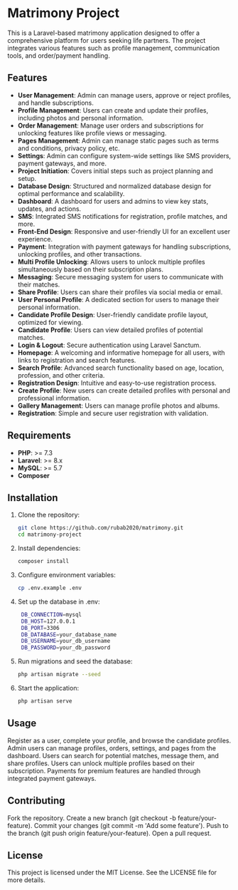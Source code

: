 # Matrimony Project

This is a Laravel-based matrimony application designed to offer a comprehensive platform for users seeking life partners. The project integrates various features such as profile management, communication tools, and order/payment handling.

## Features

- **User Management**: Admin can manage users, approve or reject profiles, and handle subscriptions.
- **Profile Management**: Users can create and update their profiles, including photos and personal information.
- **Order Management**: Manage user orders and subscriptions for unlocking features like profile views or messaging.
- **Pages Management**: Admin can manage static pages such as terms and conditions, privacy policy, etc.
- **Settings**: Admin can configure system-wide settings like SMS providers, payment gateways, and more.
- **Project Initiation**: Covers initial steps such as project planning and setup.
- **Database Design**: Structured and normalized database design for optimal performance and scalability.
- **Dashboard**: A dashboard for users and admins to view key stats, updates, and actions.
- **SMS**: Integrated SMS notifications for registration, profile matches, and more.
- **Front-End Design**: Responsive and user-friendly UI for an excellent user experience.
- **Payment**: Integration with payment gateways for handling subscriptions, unlocking profiles, and other transactions.
- **Multi Profile Unlocking**: Allows users to unlock multiple profiles simultaneously based on their subscription plans.
- **Messaging**: Secure messaging system for users to communicate with their matches.
- **Share Profile**: Users can share their profiles via social media or email.
- **User Personal Profile**: A dedicated section for users to manage their personal information.
- **Candidate Profile Design**: User-friendly candidate profile layout, optimized for viewing.
- **Candidate Profile**: Users can view detailed profiles of potential matches.
- **Login & Logout**: Secure authentication using Laravel Sanctum.
- **Homepage**: A welcoming and informative homepage for all users, with links to registration and search features.
- **Search Profile**: Advanced search functionality based on age, location, profession, and other criteria.
- **Registration Design**: Intuitive and easy-to-use registration process.
- **Create Profile**: New users can create detailed profiles with personal and professional information.
- **Gallery Management**: Users can manage profile photos and albums.
- **Registration**: Simple and secure user registration with validation.

## Requirements

- **PHP**: >= 7.3
- **Laravel**: >= 8.x
- **MySQL**: >= 5.7
- **Composer**

## Installation

1. Clone the repository:

   ```bash
   git clone https://github.com/rubab2020/matrimony.git
   cd matrimony-project
2. Install dependencies: 
   ```bash
   composer install
3. Configure environment variables: 
   ```bash
   cp .env.example .env
4. Set up the database in .env:
   ```bash
    DB_CONNECTION=mysql
    DB_HOST=127.0.0.1
    DB_PORT=3306
    DB_DATABASE=your_database_name
    DB_USERNAME=your_db_username
    DB_PASSWORD=your_db_password
5. Run migrations and seed the database: 
   ```bash
   php artisan migrate --seed
6. Start the application: 
   ```bash
   php artisan serve

## Usage
Register as a user, complete your profile, and browse the candidate profiles.
Admin users can manage profiles, orders, settings, and pages from the dashboard.
Users can search for potential matches, message them, and share profiles.
Users can unlock multiple profiles based on their subscription.
Payments for premium features are handled through integrated payment gateways.

## Contributing
Fork the repository.
Create a new branch (git checkout -b feature/your-feature).
Commit your changes (git commit -m 'Add some feature').
Push to the branch (git push origin feature/your-feature).
Open a pull request.

## License
This project is licensed under the MIT License. See the LICENSE file for more details.



